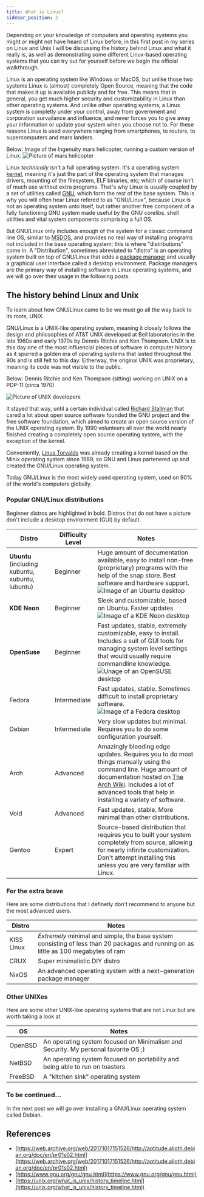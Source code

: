 ```yaml
---
title: What is Linux?
sidebar_position: 2
---
```


Depending on your knowledge of computers and operating systems you might or might not have heard of Linux before, in this first post in my series on Linux and Unix I will be discussing the history behind Linux and what it really is, as well as demonstrating some different Linux-based operating systems that you can try out for yourself before we begin the official walkthrough.

Linux is an operating system like Windows or MacOS, but unlike those two systems Linux is (almost) completely Open Source, meaning that the code that makes it up is available publicly and for free. This means that in general, you get much higher security and customizability in Linux than other operating systems. And unlike other operating systems, a Linux system is completly under your control, away from government and corporation survailance and influence, and never forces you to give away your information or update your system when you choose not to. For these reasons Linux is used everywhere ranging from smartphones, to routers, to supercomputers and mars landers.

Below: Image of the Ingenuity mars helicopter, running a custom version of Linux.
![Picture of mars helicopter](https://spacenews.com/wp-content/uploads/2021/04/ingenuity-onsurface.jpg)

Linux *technically* isn't a full operating system. It's a operating system [kernel](https://en.wikipedia.org/wiki/Kernel_(operating_system)), meaning it's just the part of the operating system that manages drivers, mounting of the filesystem, ELF binaries, etc; which of course isn't of much use without extra programs. That's why Linux is usually coupled by a set of utilities called [GNU](http://gnu.org), which form the rest of the base system. This is why you will often hear Linux refered to as "GNU/Linux", because Linux is not an operating system unto itself, but rather another free component of a fully functioning GNU system made useful by the GNU corelibs, shell utilities and vital system components comprising a full OS. 

But GNU/Linux only includes enough of the system for a classic command line OS, similar to [MSDOS](https://en.wikipedia.org/wiki/DOS), and provides no real way of installing programs not included in the base operating system; this is where "distributions" come in. A "Distribution", sometimes abreviated to "distro" is an operating system built on top of GNU/Linux that adds a [package manager](https://en.wikipedia.org/wiki/Package_manager) and usually a graphical user interface called a desktop environment. Package managers are the primary way of installing software in Linux operating systems, and we will go over their usage in the following posts.

## The history behind Linux and Unix

To learn about how GNU/Linux came to be we must go all the way back to its roots, UNIX.

GNU/Linux is a UNIX-like operating system, meaning it closely follows the design and philosophies of AT&T UNIX developed at Bell laboratories in the late 1960s and early 1970s by Dennis Ritchie and Ken Thompson. UNIX is to this day one of the most influencial pieces of software in computer history as it spurred a golden era of operating systems that lasted throughout the 90s and is still felt to this day. Eitherway, the original UNIX was proprietary, meaning its code was not visible to the public. 

Below: Dennis Ritchie and Ken Thompson (sitting) working on UNIX on a PDP-11 (circa 1970)

![Picture of UNIX developers](https://upload.wikimedia.org/wikipedia/commons/thumb/8/8f/Ken_Thompson_%28sitting%29_and_Dennis_Ritchie_at_PDP-11_%282876612463%29.jpg/1280px-Ken_Thompson_%28sitting%29_and_Dennis_Ritchie_at_PDP-11_%282876612463%29.jpg)

It stayed that way, until a certain individual called [Richard Stallman](https://en.wikipedia.org/wiki/Richard_Stallman) that cared a lot about open source software founded the GNU project and the free software foundation, which aimed to create an open source version of the UNIX operating system. By 1990 volunteers all over the world nearly finished creating a completely open source operating system, with the exception of the kernel.

Conveniently, [Linus Torvalds](https://en.wikipedia.org/wiki/Linus_Torvalds) was already creating a kernel based on the Minix operating system since 1989, so GNU and Linus partenered up and created the GNU/Linux operating system.

Today GNU/Linux is the most widely used operating system, used on 90% of the world's computers globally.

### Popular GNU/Linux distributions

Beginner distros are highlighted in bold. Distros that do not have a picture don't include a desktop environment (GUI) by default.

| Distro       | Difficulty Level     | Notes |
|--------------|----------------------|-------|
| **Ubuntu** (including kubuntu, xubuntu, lubuntu)       | Beginner             | Huge amount of documentation available, easy to install non-free (proprietary) programs with the help of the snap store. Best software and hardware support. ![Image of an Ubuntu desktop](https://cdn.mos.cms.futurecdn.net/jrsZ9uSwU4sXYnkSCmxDSP.png)|
| **KDE Neon**      | Beginner                     | Sleek and customizable, based on Ubuntu. Faster updates ![Image of a KDE Neon desktop](https://upload.wikimedia.org/wikipedia/commons/3/38/KDE_neon_5.22_with_KDE_Plasma_5.22.4-desktop_view.png) |
| **OpenSuse**      | Beginner                     | Fast updates, stable, extremely customizable, easy to install. Includes a suit of GUI tools for managing system level settings that would usually require commandline knowledge. ![Unage of an OpenSUSE desktop](https://i.ytimg.com/vi/b2nF9k4_FOo/maxresdefault.jpg)|
| Fedora      | Intermediate                     | Fast updates, stable. Sometimes difficult to install proprietary software. ![Image of a Fedora desktop](https://149366088.v2.pressablecdn.com/wp-content/uploads/2021/03/gnome-40-overview.jpg)|
| Debian      | Intermediate                     | Very slow updates but minimal. Requires you to do some configuration yourself. |
| Arch      | Advanced                     | Amazingly bleeding edge updates. Requires you to do most things manually using the command line. Huge amount of documentation hosted on [The Arch Wiki](https://wiki.archlinux.org/). Includes a lot of advanced tools that help in installing a variety of software. |
| Void      | Advanced                     | Fast updates, stable. More minimal than other distributions.  |
| Gentoo      | Expert                     | Source-based distribution that requires you to built your system completely from source, allowing for nearly infinite customization. Don't attempt installing this unless you are very familiar with Linux. |

### For the extra brave

Here are some distributions that I definetly don't recommend to anyone but the most advanced users.


| Distro       | Notes |
|--------------|-------|
| KISS Linux   | *Extremely* minimal and simple, the base system consisting of less than 20 packages and running on as little as 100 megabytes of ram |
| CRUX         | Super minimalistic DIY distro |
| NixOS        | An advanced operating system with a next-generation package manager |


### Other UNIXes

Here are some other UNIX-like operating systems that are not Linux but are worth taking a look at

| OS       | Notes |
|----------|-------|
| OpenBSD  | An operating system focused on Minimalism and Security. My personal favorite OS ;) |
| NetBSD   | An operating system focused on portability and being able to run on toasters |
| FreeBSD  | A "kitchen sink" operating system |


### To be continued...

In the next post we will go over installing a GNU/Linux operating system called Debian.

## References 

* [https://web.archive.org/web/20171017151526/http://aptitude.alioth.debian.org/doc/en/pr01s02.html](https://web.archive.org/web/20171017151526/http://aptitude.alioth.debian.org/doc/en/pr01s02.html)
* [https://www.gnu.org/gnu/gnu.html](https://www.gnu.org/gnu/gnu.html)
* [https://unix.org/what_is_unix/history_timeline.html](https://unix.org/what_is_unix/history_timeline.html)
